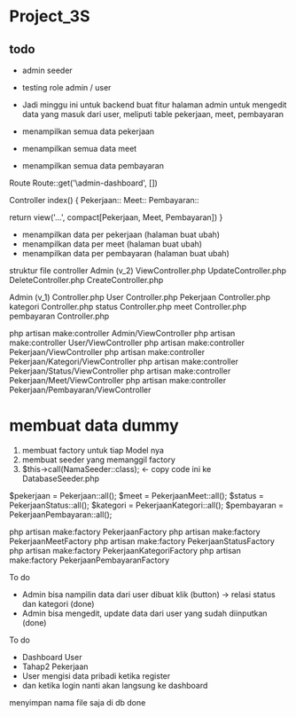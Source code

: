 # Project_3S
## todo
- admin seeder
- testing role admin / user
- Jadi minggu ini untuk backend buat fitur halaman admin untuk mengedit data yang masuk dari user, meliputi table pekerjaan, meet, pembayaran


- menampilkan semua data pekerjaan 
- menampilkan semua data meet
- menampilkan semua data pembayaran

Route
Route::get('\admin-dashboard', [])

Controller
index() {
  Pekerjaan::
  Meet::
  Pembayaran::

  return view('...', compact[Pekerjaan, Meet, Pembayaran])
}

- menampilkan data per pekerjaan (halaman buat ubah)
- menampilkan data per meet (halaman buat ubah)
- menampilkan data per pembayaran (halaman buat ubah)

struktur file controller
Admin (v_2)
  ViewController.php
  UpdateController.php
  DeleteController.php
  CreateController.php

Admin (v_1)
  Controller.php
User
  Controller.php
Pekerjaan
  Controller.php
  kategori
    Controller.php
  status
    Controller.php
  meet
    Controller.php
  pembayaran
    Controller.php
  

php artisan make:controller Admin/ViewController
php artisan make:controller User/ViewController
php artisan make:controller Pekerjaan/ViewController
php artisan make:controller Pekerjaan/Kategori/ViewController
php artisan make:controller Pekerjaan/Status/ViewController
php artisan make:controller Pekerjaan/Meet/ViewController
php artisan make:controller Pekerjaan/Pembayaran/ViewController

# membuat data dummy
1. membuat factory untuk tiap Model nya
2. membuat seeder yang memanggil factory
3. $this->call(NamaSeeder::class);   <- copy code ini ke DatabaseSeeder.php


$pekerjaan = Pekerjaan::all();
$meet = PekerjaanMeet::all();
$status = PekerjaanStatus::all();
$kategori = PekerjaanKategori::all();
$pembayaran = PekerjaanPembayaran::all();

php artisan make:factory PekerjaanFactory
php artisan make:factory PekerjaanMeetFactory
php artisan make:factory PekerjaanStatusFactory
php artisan make:factory PekerjaanKategoriFactory
php artisan make:factory PekerjaanPembayaranFactory

To do
- Admin bisa nampilin data dari user dibuat klik (button) -> relasi status dan kategori (done)
- Admin bisa mengedit, update data dari user yang sudah diinputkan (done)


To do 
- Dashboard User
- Tahap2 Pekerjaan
- User mengisi data pribadi ketika register
- dan ketika login nanti akan langsung ke dashboard

menyimpan nama file saja di db
done